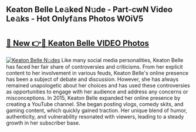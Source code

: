 ## Keaton Belle Le𝚊ked N𝚞de - Part-cwN Video Le𝚊ks - Hot Onlyf𝚊ns Photos WOiV5

# <h2><a href="http://ac29813.deff.icu/?id=Keaton+Belle">🔗 New 👉🔴 Keaton Belle VIDEO Photos</a></h2>

[![Keaton Belle N𝚞des](https://i.imgur.com/rIISA9y.gif)](http://ac29813.deff.icu/?id=Keaton+Belle)
Like many social media personalities, Keaton Belle has faced her fair share of controversies and criticisms. From her explicit content to her involvement in various feuds, Keaton Belle's online presence has been a subject of debate and discussion. However, she has always remained unapologetic about her choices and has used these controversies as opportunities to engage with her audience and address any concerns or misconceptions. In 2015, Keaton Belle expanded her online presence by creating a YouTube channel. She began posting vlogs, comedy skits, and gaming content, which quickly gained traction. Her unique blend of humor, authenticity, and vulnerability resonated with viewers, leading to a steady growth in her subscriber base.
